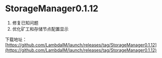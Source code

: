 # StorageManager0.1.12

1. 修复已知问题
2. 优化矿工和存储节点配置显示 

下载地址：[https://github.com/LambdaIM/launch/releases/tag/StorageManager0.1.12](https://github.com/LambdaIM/launch/releases/tag/StorageManager0.1.12)
